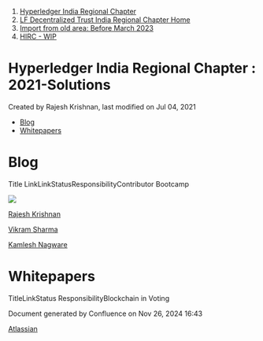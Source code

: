 1. [Hyperledger India Regional Chapter](index.html)
2. [LF Decentralized Trust India Regional Chapter Home](LF-Decentralized-Trust-India-Regional-Chapter-Home_19169282.html)
3. [Import from old area: Before March 2023](19169344.html)
4. [HIRC - WIP](HIRC---WIP_19169429.html)

# Hyperledger India Regional Chapter : 2021-Solutions

Created by Rajesh Krishnan, last modified on Jul 04, 2021

- [Blog](#id-2021-Solutions-Blog)
- [Whitepapers](#id-2021-Solutions-Whitepapers)

# Blog

Title LinkLinkStatusResponsibilityContributor Bootcamp

[![](plugins/servlet/confluence/placeholder/unknown-macro)](https://docs.google.com/document/d/1tmZ_qAfwxx1xaaxSx34eDamSiFYr2GkVIuVG_gf8-a8/edit?usp=sharing)

[Rajesh Krishnan](https://lf-hyperledger.atlassian.net/wiki/people/712020:edfbbf83-28be-4c2e-8863-7b0570fb781e?ref=confluence)

[Vikram Sharma](https://lf-hyperledger.atlassian.net/wiki/people/712020:af0c3f29-e190-4dc2-9098-9266b1dc0dab?ref=confluence)

[Kamlesh Nagware](https://lf-hyperledger.atlassian.net/wiki/people/5d258d2afd3b8b0c278eb1aa?ref=confluence)

# Whitepapers

TitleLinkStatus ResponsibilityBlockchain in Voting

Document generated by Confluence on Nov 26, 2024 16:43

[Atlassian](http://www.atlassian.com/)
